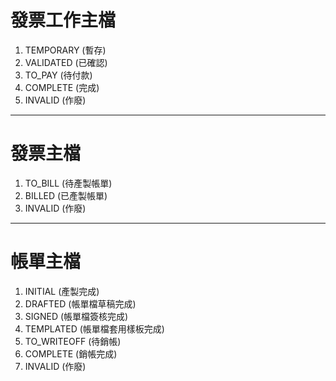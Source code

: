 # 發票工作主檔
1. TEMPORARY (暫存)
2. VALIDATED (已確認)
3. TO_PAY    (待付款)
4. COMPLETE  (完成)
5. INVALID   (作廢)

---

# 發票主檔
1. TO_BILL (待產製帳單)
2. BILLED  (已產製帳單)
3. INVALID (作廢)

---

# 帳單主檔
1. INITIAL     (產製完成)
2. DRAFTED     (帳單檔草稿完成)
3. SIGNED      (帳單檔簽核完成)
4. TEMPLATED   (帳單檔套用樣板完成)
5. TO_WRITEOFF (待銷帳)
6. COMPLETE    (銷帳完成)
7. INVALID     (作廢)